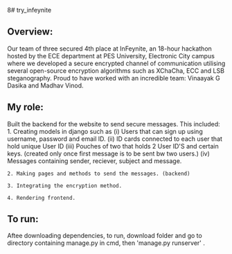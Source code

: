 8# try_infeynite
 
## Overview:

Our team of three secured 4th place at InFeynite, an 18-hour hackathon hosted by the  ECE department at PES University, Electronic City campus where we developed a secure encrypted channel of communication utilising several open-source encryption algorithms such as XChaCha, ECC and LSB steganography.
Proud to have worked with an incredible team: Vinaayak G Dasika and Madhav Vinod.

## My role:
Built the backend for the website to send secure messages. This included:
    1. Creating models in django such as 
(i) Users that can sign up using username, password and email ID. 
(ii) ID cards connected to each user that hold unique User ID
(iii) Pouches of two that holds 2 User ID'S and certain keys. (created only once first message is to be sent bw two users.)
(iv) Messages containing sender, reciever, subject and message.

    2. Making pages and methods to send the messages. (backend)

    3. Integrating the encryption method.

    4. Rendering frontend.

## To run:

Aftee downloading dependencies, to run, download folder and go to directory containing manage.py in cmd, then 'manage.py runserver' .